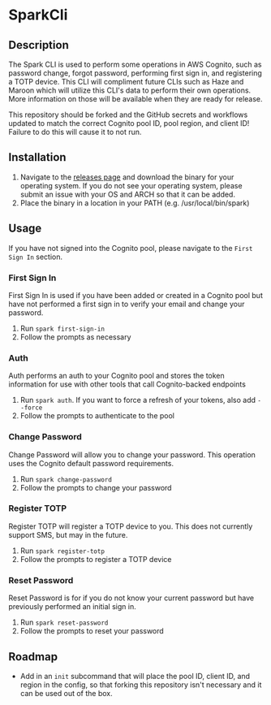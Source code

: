 # SparkCli
## Description
The Spark CLI is used to perform some operations in AWS Cognito, such as password change, forgot password, performing first sign in, and registering a TOTP device. This CLI will compliment future CLIs such as Haze and Maroon which will utilize this CLI's data to perform their own operations. More information on those will be available when they are ready for release.

This repository should be forked and the GitHub secrets and workflows updated to match the correct Cognito pool ID, pool region, and client ID! Failure to do this will cause it to not run.

## Installation
1. Navigate to the [releases page](https://github.com/hunoz/SparkCli/releases) and download the binary for your operating system. If you do not see your operating system, please submit an issue with your OS and ARCH so that it can be added.
2. Place the binary in a location in your PATH (e.g. /usr/local/bin/spark)

## Usage
If you have not signed into the Cognito pool, please navigate to the `First Sign In` section.

### First Sign In
First Sign In is used if you have been added or created in a Cognito pool but have not performed a first sign in to verify your email and change your password.
1. Run `spark first-sign-in`
2. Follow the prompts as necessary

### Auth
Auth performs an auth to your Cognito pool and stores the token information for use with other tools that call Cognito-backed endpoints
1. Run `spark auth`. If you want to force a refresh of your tokens, also add `--force`
2. Follow the prompts to authenticate to the pool

### Change Password
Change Password will allow you to change your password. This operation uses the Cognito default password requirements.
1. Run `spark change-password`
2. Follow the prompts to change your password

### Register TOTP
Register TOTP will register a TOTP device to you. This does not currently support SMS, but may in the future.
1. Run `spark register-totp`
2. Follow the prompts to register a TOTP device

### Reset Password
Reset Password is for if you do not know your current password but have previously performed an initial sign in.
1. Run `spark reset-password`
2. Follow the prompts to reset your password

## Roadmap
* Add in an `init` subcommand that will place the pool ID, client ID, and region in the config, so that forking this repository isn't necessary and it can be used out of the box.
